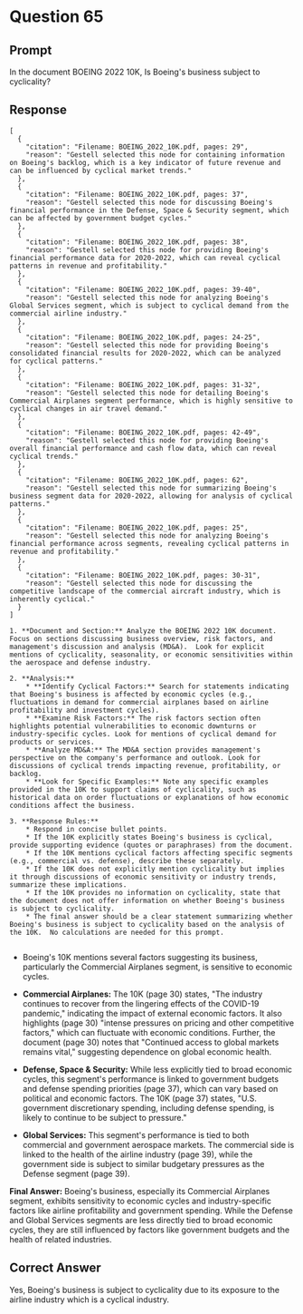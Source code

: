 # Question 65

## Prompt

In the document BOEING 2022 10K, Is Boeing's business subject to cyclicality?

## Response

```results
[
  {
    "citation": "Filename: BOEING_2022_10K.pdf, pages: 29",
    "reason": "Gestell selected this node for containing information on Boeing's backlog, which is a key indicator of future revenue and can be influenced by cyclical market trends."
  },
  {
    "citation": "Filename: BOEING_2022_10K.pdf, pages: 37",
    "reason": "Gestell selected this node for discussing Boeing's financial performance in the Defense, Space & Security segment, which can be affected by government budget cycles."
  },
  {
    "citation": "Filename: BOEING_2022_10K.pdf, pages: 38",
    "reason": "Gestell selected this node for providing Boeing's financial performance data for 2020-2022, which can reveal cyclical patterns in revenue and profitability."
  },
  {
    "citation": "Filename: BOEING_2022_10K.pdf, pages: 39-40",
    "reason": "Gestell selected this node for analyzing Boeing's Global Services segment, which is subject to cyclical demand from the commercial airline industry."
  },
  {
    "citation": "Filename: BOEING_2022_10K.pdf, pages: 24-25",
    "reason": "Gestell selected this node for providing Boeing's consolidated financial results for 2020-2022, which can be analyzed for cyclical patterns."
  },
  {
    "citation": "Filename: BOEING_2022_10K.pdf, pages: 31-32",
    "reason": "Gestell selected this node for detailing Boeing's Commercial Airplanes segment performance, which is highly sensitive to cyclical changes in air travel demand."
  },
  {
    "citation": "Filename: BOEING_2022_10K.pdf, pages: 42-49",
    "reason": "Gestell selected this node for providing Boeing's overall financial performance and cash flow data, which can reveal cyclical trends."
  },
  {
    "citation": "Filename: BOEING_2022_10K.pdf, pages: 62",
    "reason": "Gestell selected this node for summarizing Boeing's business segment data for 2020-2022, allowing for analysis of cyclical patterns."
  },
  {
    "citation": "Filename: BOEING_2022_10K.pdf, pages: 25",
    "reason": "Gestell selected this node for analyzing Boeing's financial performance across segments, revealing cyclical patterns in revenue and profitability."
  },
  {
    "citation": "Filename: BOEING_2022_10K.pdf, pages: 30-31",
    "reason": "Gestell selected this node for discussing the competitive landscape of the commercial aircraft industry, which is inherently cyclical."
  }
]
```

```cot
1. **Document and Section:** Analyze the BOEING 2022 10K document. Focus on sections discussing business overview, risk factors, and management's discussion and analysis (MD&A).  Look for explicit mentions of cyclicality, seasonality, or economic sensitivities within the aerospace and defense industry.

2. **Analysis:**
    * **Identify Cyclical Factors:** Search for statements indicating that Boeing's business is affected by economic cycles (e.g., fluctuations in demand for commercial airplanes based on airline profitability and investment cycles).
    * **Examine Risk Factors:** The risk factors section often highlights potential vulnerabilities to economic downturns or industry-specific cycles. Look for mentions of cyclical demand for products or services.
    * **Analyze MD&A:** The MD&A section provides management's perspective on the company's performance and outlook. Look for discussions of cyclical trends impacting revenue, profitability, or backlog.
    * **Look for Specific Examples:** Note any specific examples provided in the 10K to support claims of cyclicality, such as historical data on order fluctuations or explanations of how economic conditions affect the business.

3. **Response Rules:**
    * Respond in concise bullet points.
    * If the 10K explicitly states Boeing's business is cyclical, provide supporting evidence (quotes or paraphrases) from the document.
    * If the 10K mentions cyclical factors affecting specific segments (e.g., commercial vs. defense), describe these separately.
    * If the 10K does not explicitly mention cyclicality but implies it through discussions of economic sensitivity or industry trends, summarize these implications.
    * If the 10K provides no information on cyclicality, state that the document does not offer information on whether Boeing's business is subject to cyclicality.
    * The final answer should be a clear statement summarizing whether Boeing's business is subject to cyclicality based on the analysis of the 10K.  No calculations are needed for this prompt.


```

- Boeing's 10K mentions several factors suggesting its business, particularly the Commercial Airplanes segment, is sensitive to economic cycles.

- **Commercial Airplanes:** The 10K (page 30) states, "The industry continues to recover from the lingering effects of the COVID-19 pandemic," indicating the impact of external economic factors. It also highlights (page 30) "intense pressures on pricing and other competitive factors," which can fluctuate with economic conditions. Further, the document (page 30) notes that "Continued access to global markets remains vital," suggesting dependence on global economic health.

- **Defense, Space & Security:** While less explicitly tied to broad economic cycles, this segment's performance is linked to government budgets and defense spending priorities (page 37), which can vary based on political and economic factors. The 10K (page 37) states, "U.S. government discretionary spending, including defense spending, is likely to continue to be subject to pressure."

- **Global Services:** This segment's performance is tied to both commercial and government aerospace markets. The commercial side is linked to the health of the airline industry (page 39), while the government side is subject to similar budgetary pressures as the Defense segment (page 39).

**Final Answer:** Boeing's business, especially its Commercial Airplanes segment, exhibits sensitivity to economic cycles and industry-specific factors like airline profitability and government spending. While the Defense and Global Services segments are less directly tied to broad economic cycles, they are still influenced by factors like government budgets and the health of related industries.

## Correct Answer

Yes, Boeing's business is subject to cyclicality due to its exposure to the airline industry which is a cyclical industry.
